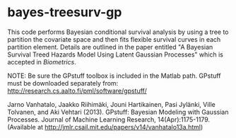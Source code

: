 # bayes-treesurv-gp
This code performs Bayesian conditional survival analysis by using a tree
to partition the covariate space and then fits flexible survival
curves in each partition element. Details are outlined in the paper entitled "A Bayesian Survival Treed Hazards Model Using Latent Gaussian Processes" which is accepted in *Biometrics*.

NOTE: Be sure the GPstuff toolbox is included in the Matlab path.
GPstuff must be downloaded separately from:
http://research.cs.aalto.fi/pml/software/gpstuff/

Jarno Vanhatalo, Jaakko Riihimäki, Jouni Hartikainen, Pasi Jylänki, Ville Tolvanen, and Aki Vehtari (2013). GPstuff: Bayesian Modeling with Gaussian Processes. Journal of Machine Learning Research, 14(Apr):1175-1179. (Available at http://jmlr.csail.mit.edu/papers/v14/vanhatalo13a.html)
